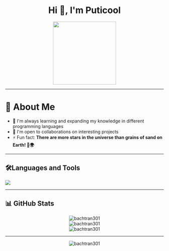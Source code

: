 <h1 align="center">Hi 👋, I'm Puticool</h1>

<div align="center">
  <img height="200" src="https://i.imgur.com/4ASafy0.png"  />
</div>

---

# 🚀 About Me

- 🌱 I'm always learning and expanding my knowledge in different programming languages
- 👯 I'm open to collaborations on interesting projects
- ⚡ Fun fact: **There are more stars in the universe than grains of sand on Earth! 🌌🌍**

---

## 🛠️Languages and Tools

<img align="center" src="https://skillicons.dev/icons?i=html,css,pug,java,js,nodejs,python,django,postman,discord,mongodb,git,github&theme=dark"/>

---

## 📊 GitHub Stats

<div align="center">
  <img src="https://github-readme-stats.vercel.app/api?username=bachtran301&show_icons=true&count_private=true&theme=vue" alt="bachtran301" />
</div>

<div align="center">
  <img src="https://github-readme-streak-stats.herokuapp.com/?user=bachtran301&&theme=vue" alt="bachtran301" />
</div>

<div align="center">
  <img src="https://github-readme-stats.vercel.app/api/top-langs?username=bachtran301&show_icons=true&locale=en&layout=compact&theme=vue" alt="bachtran301" />
</div>

---

<div align="center">
  <img src="https://komarev.com/ghpvc/?username=bachtran301&label=Profile%20views&color=brightgreen" alt="bachtran301" />
</div>
